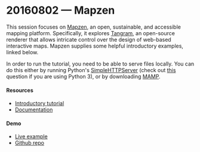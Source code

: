 # 20160802 &mdash; Mapzen

This session focuses on [Mapzen](https://mapzen.com/), an open, sustainable, and accessible mapping platform. Specifically, it explores [Tangram](https://mapzen.com/products/tangram/), an open-source renderer that allows intricate control over the design of web-based interactive maps. Mapzen supplies some helpful introductory examples, linked below.

In order to run the tutorial, you need to be able to serve files locally. You can do this either by running Python's [SimpleHTTPServer](https://docs.python.org/2/library/simplehttpserver.html) (check out [this](http://stackoverflow.com/questions/7943751/what-is-the-python3-equivalent-of-python-m-simplehttpserver) question if you are using Python 3), or by downloading [MAMP](https://www.mamp.info/en/). 

#### Resources

* [Introductory tutorial](https://mapzen.com/documentation/tangram/walkthrough/)
* [Documentation](https://mapzen.com/documentation/tangram/)

#### Demo

* [Live example](https://tangrams.github.io/simple-demo/)
* [Github repo](https://github.com/tangrams/simple-demo/)
